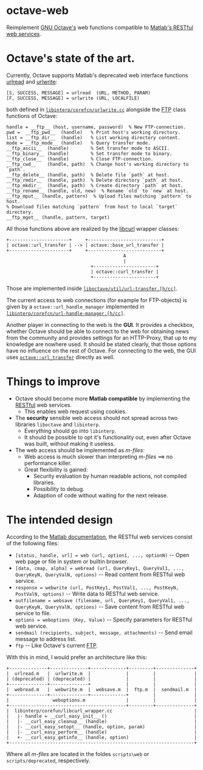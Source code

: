 # octave-web

Reimplement [GNU Octave's](https://www.octave.org) web functions compatible to
[Matlab's RESTful web services](https://www.mathworks.com/help/matlab/internet-file-access.html).

# Octave's state of the art.

Currently, Octave supports Matlab's deprecated web interface functions
[urlread](https://www.gnu.org/software/octave/doc/interpreter/XREFurlread)
and
[urlwrite](https://www.gnu.org/software/octave/doc/interpreter/XREFurlwrite):

    [S, SUCCESS, MESSAGE] = urlread  (URL, METHOD, PARAM)
    [F, SUCCESS, MESSAGE] = urlwrite (URL, LOCALFILE)

both defined in
[`libinterp/corefcn/urlwrite.cc`](http://hg.savannah.gnu.org/hgweb/octave/file/d52aa3a2794a/libinterp/corefcn/urlwrite.cc)
alongside the
[FTP](https://www.gnu.org/software/octave/doc/interpreter/FTP-Objects.html)
class functions of Octave:

    handle = __ftp__ (host, username, password)  % New FTP-connection.
    pwd =  __ftp_pwd__  (handle)   % Print host's working directory.
    list = __ftp_dir__  (handle)   % List working directory content.
    mode = __ftp_mode__ (handle)   % Query transfer mode.
    __ftp_ascii__  (handle)        % Set transfer mode to ASCII.
    __ftp_binary__ (handle)        % Set transfer mode to binary.
    __ftp_close__  (handle)        % Close FTP-connection.
    __ftp_cwd__    (handle, path)  % Change host's working directory to `path`.
    __ftp_delete__ (handle, path)  % Delete file `path` at host.
    __ftp_rmdir__  (handle, path)  % Delete directory `path` at host.
    __ftp_mkdir__  (handle, path)  % Create directory `path` at host.
    __ftp_rename__ (handle, old, new)  % Rename `old` to `new` at host.
    __ftp_mput__ (handle, pattern)  % Upload files matching `pattern` to host.
    % Download files matching `pattern` from host to local `target` directory.
    __ftp_mget__ (handle, pattern, target)

All those functions above are realized by the
[libcurl](https://curl.haxx.se/libcurl/c/curl_easy_init.html)
wrapper classes:

    +----------------------+     +---------------------------+
    | octave::url_transfer | --> | octave::base_url_transfer |
    +----------------------+     +---------------------------+
                                               A
                                               |
                                   +-----------------------+
                                   | octave::curl_transfer |
                                   +-----------------------+

Those are implemented inside
[`liboctave/util/url-transfer.[h/cc]`](http://hg.savannah.gnu.org/hgweb/octave/file/d52aa3a2794a/liboctave/util/url-transfer.h).

The current access to web connections (for example for FTP-objects) is given by
a `octave::url_handle_manager` implemented in
[`libinterp/corefcn/url-handle-manager.[h/cc]`](http://hg.savannah.gnu.org/hgweb/octave/file/d52aa3a2794a/libinterp/corefcn/url-handle-manager.h).

Another player in connecting to the web is the **GUI**.  It provides a checkbox,
whether Octave should be able to connect to the web for obtaining news from the
community and provides settings for an HTTP-Proxy, that up to my knowledge are
nowhere used.  It should be stated clearly, that those options have no influence
on the rest of Octave.  For connecting to the web, the GUI uses
[`octave::url_transfer`](http://hg.savannah.gnu.org/hgweb/octave/file/d52aa3a2794a/libgui/src/main-window.cc#l2752)
directly as well.


# Things to improve

* Octave should become more **Matlab compatible** by implementing the
  [RESTful](https://en.wikipedia.org/wiki/Representational_state_transfer)
  web services.
  * This enables web request using cookies.
* The **security** sensible web access should not spread across two libraries
  `liboctave` and `libinterp`.
  * Everything should go into `libinterp`.
  * It should be possible to opt it's functionality out, even after Octave was
    built, without making it useless.
* The web access should be implemented as *m-files*:
  * Web access is much slower than interpreting *m-files* ==> no performance
    killer.
  * Great flexibility is gained:
    * Security evaluation by human readable actions, not compiled libraries.
    * Possibility to debug.
    * Adaption of code without waiting for the next release.


# The intended design

According to the
[Matlab documentation](https://www.mathworks.com/help/matlab/internet-file-access.html),
the RESTful web services consist of the following files:

* `[status, handle, url] = web (url, option1, ..., optionN)` --
  Open web page or file in system or builtin browser.
* `[data, cmap, alpha] = webread (url, QueryKey1, QueryVal1, ..., QueryKeyN,
  QueryValN, options)` -- Read content from RESTful web service.
* `response = webwrite (url, PostKey1, PostVal1, ..., PostKeyN, PostValN,
  options)` -- Write data to RESTful web service.
* `outfilename = websave (filename, url, QueryKey1, QueryVal1, ..., QueryKeyN,
  QueryValN, options)` -- Save content from RESTful web service to file.
* `options = weboptions (Key, Value)` -- Specify parameters for RESTful web
  service.
* `sendmail (recipients, subject, message, attachments)` -- Send email message
  to address list.
* `ftp` -- Like Octave's current
  [FTP](https://www.gnu.org/software/octave/doc/interpreter/FTP-Objects.html).

With this in mind, I would prefer an architecture like this:

    +--------------+--------------+-------------+---------+--------------+
    |  urlread.m   |  urlwrite.m  |             |         |              |
    | (deprecated) | (deprecated) |             |         |              |
    +--------------+--------------+             |         |              |
    |  webread.m   |  webwrite.m  |  websave.m  |  ftp.m  |  sendmail.m  |
    +--------------+--------------+-------------+         |              |
    |                weboptions.m               |         |              |
    +-------------------------------------------+---------+--------------+
    |  libinterp/corefun/libcurl_wrapper.cc                              |
    |   |- handle = __curl_easy_init__ ()                                |
    |   |- __curl_easy_cleanup__ (handle)                                |
    |   |- __curl_easy_setopt__ (handle, option, param)                  |
    |   |- __curl_easy_perform__ (handle)                                |
    |   +- __curl_easy_getinfo__ (handle, option)                        |
    +--------------------------------------------------------------------+

Where all *m-files* are located in the foldes `scripts\web` or
`scripts/deprecated`, respectively.
